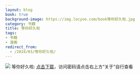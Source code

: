 ```yaml
---
layout: blog
book: true
background-image: https://img.locyoo.com/book等你好久啦.jpg
category: 书籍
title: 等你好久啦
tags:
- 书籍
- 漫画
redirect_from:
  - /2024/03/等你好久啦/
---
```

![](https://img.locyoo.com/book等你好久啦.jpg)
等你好久啦: <a name = "ref1" href="https://url18.ctfile.com/f/50983618-1253432779-ae1e18?p=3619">点击下载</a>，访问密码请点击右上方“关于”自行查看